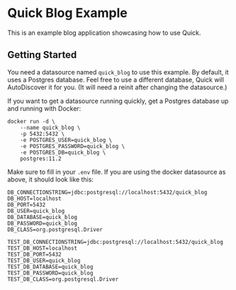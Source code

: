 # Quick Blog Example

This is an example blog application showcasing how to use Quick.

## Getting Started

You need a datasource named `quick_blog` to use this example.  By default, it uses a Postgres database.
Feel free to use a different database, Quick will AutoDiscover it for you. (It will need a reinit after changing the datasource.)

If you want to get a datasource running quickly, get a Postgres database up and running with Docker:
```
docker run -d \
    --name quick_blog \
    -p 5432:5432 \
    -e POSTGRES_USER=quick_blog \
    -e POSTGRES_PASSWORD=quick_blog \
    -e POSTGRES_DB=quick_blog \
    postgres:11.2
```

Make sure to fill in your `.env` file.  If you are using the docker datasource as above, it should look like this:
```
DB_CONNECTIONSTRING=jdbc:postgresql://localhost:5432/quick_blog
DB_HOST=localhost
DB_PORT=5432
DB_USER=quick_blog
DB_DATABASE=quick_blog
DB_PASSWORD=quick_blog
DB_CLASS=org.postgresql.Driver

TEST_DB_CONNECTIONSTRING=jdbc:postgresql://localhost:5432/quick_blog
TEST_DB_HOST=localhost
TEST_DB_PORT=5432
TEST_DB_USER=quick_blog
TEST_DB_DATABASE=quick_blog
TEST_DB_PASSWORD=quick_blog
TEST_DB_CLASS=org.postgresql.Driver
```
